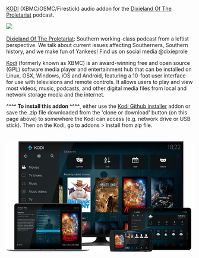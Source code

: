 <a href="kodi.tv">KODI<a> (XBMC/OSMC/Firestick) audio addon for the <a href="https://linktr.ee/dixieprole">Dixieland Of The Proletariat</a> podcast.<br>

<img src="https://is5-ssl.mzstatic.com/image/thumb/Podcasts113/v4/3b/20/50/3b2050c5-d426-2f96-fbc8-2478076d02bf/mza_14654939616930357405.jpg/626x0w.webp"><br>

<a href="http://dixieprole.libsyn.com/website">Dixieland Of The Proletariat</a>: Southern working-class podcast from a leftist perspective. We talk about current issues affecting Southerners, Southern history, and we make fun of Yankees! Find us on social media @dixieprole<br>

<a href="www.kodi.tv">Kodi</a> (formerly known as XBMC) is an award-winning free and open source (GPL) software media player and entertainment hub that can be installed on Linux, OSX, Windows, iOS and Android, featuring a 10-foot user interface for use with televisions and remote controls. It allows users to play and view most videos, music, podcasts, and other digital media files from local and network storage media and the internet.<br>

<b>^^^^ To install this addon ^^^^</b>, either use the <a href="https://www.tvaddons.co/github-browser-kodi/">Kodi Github installer</a> addon or save the .zip file downloaded from the 'clone or download' button (on this page above) to somewhere the Kodi can access (e.g. network drive or USB stick). Then on the Kodi, go to addons > install from zip file.<br>

<br><a href="http://www.kodi.tv"><img src="https://github.com/leopheard/Audio-Podcasts/blob/master/resources/media/about--devices.jpg?raw=true">
